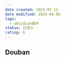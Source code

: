 ```yaml
---
date created: 2024-05-11
date modified: 2025-06-06
tags:
  - obsidian插件
status: 已用上
rating: 6
---
```


## Douban
